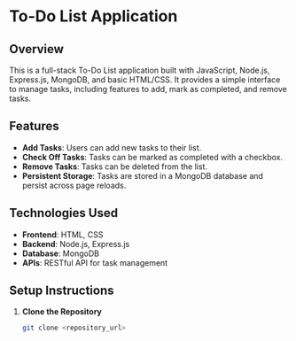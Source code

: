 # To-Do List Application

## Overview

This is a full-stack To-Do List application built with JavaScript, Node.js, Express.js, MongoDB, and basic HTML/CSS. It provides a simple interface to manage tasks, including features to add, mark as completed, and remove tasks.

## Features

- **Add Tasks**: Users can add new tasks to their list.
- **Check Off Tasks**: Tasks can be marked as completed with a checkbox.
- **Remove Tasks**: Tasks can be deleted from the list.
- **Persistent Storage**: Tasks are stored in a MongoDB database and persist across page reloads.

## Technologies Used

- **Frontend**: HTML, CSS
- **Backend**: Node.js, Express.js
- **Database**: MongoDB
- **APIs**: RESTful API for task management

## Setup Instructions

1. **Clone the Repository**
   ```sh
   git clone <repository_url>
